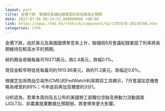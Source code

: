 ```yaml
---
layout: post
title: 金價下跌　聯儲局會議紀錄鞏固利率長期高企預期
date: 2023-07-06 06:14:53.000000000 +08:00
link: https://news.rthk.hk/rthk/ch/component/k2/1707678-20230706.htm
categories: rthk
---
```


金價下跌，由於美元及美國國債孳息率上升，聯儲局6月會議紀錄鞏固了利率將長期維持在較高水平的預期。

紐約期金收報每盎司1927.1美元，跌2.4美元，跌幅0.1%。

現貨金較早時低見每盎司約1913.86美元，跌約11.2美元，跌幅近0.6%。

根據芝加哥商品交易所(CME)的FedWatch利率期貨工具顯示，7月會議加息機會略為增至約89%；今年底前再加息機會約3分1。

分析認為，若果本周四及五公布的美國勞工部職位空缺及勞動力流動調查(JOLTS)、非農業就業數據比預期弱，將會帶來更大影響。
